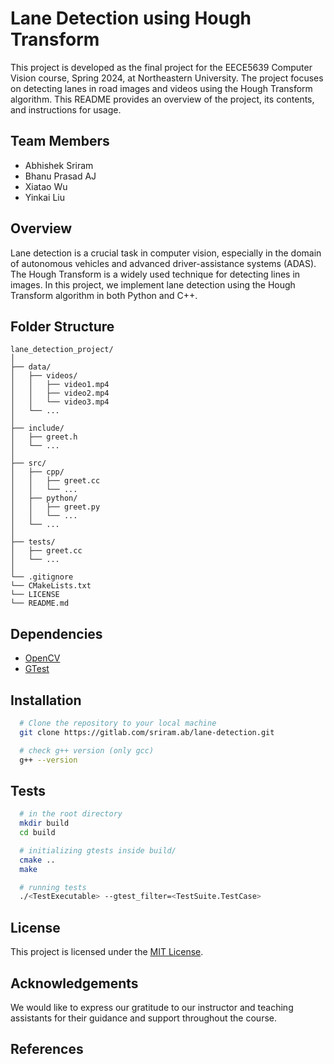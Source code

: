 # Lane Detection using Hough Transform

This project is developed as the final project for the EECE5639 Computer Vision course, Spring 2024, at Northeastern University. The project focuses on detecting lanes in road images and videos using the Hough Transform algorithm. This README provides an overview of the project, its contents, and instructions for usage.

## Team Members

- Abhishek Sriram
- Bhanu Prasad AJ
- Xiatao Wu
- Yinkai Liu

## Overview

Lane detection is a crucial task in computer vision, especially in the domain of autonomous vehicles and advanced driver-assistance systems (ADAS). The Hough Transform is a widely used technique for detecting lines in images. In this project, we implement lane detection using the Hough Transform algorithm in both Python and C++.

## Folder Structure

```
lane_detection_project/
│
├── data/
│   ├── videos/
│   │   ├── video1.mp4
│   │   ├── video2.mp4
│   │   └── video3.mp4
│   └── ...
│
├── include/
│   ├── greet.h
│   └── ...
│
├── src/
│   ├── cpp/
│   │   ├── greet.cc
│   │   └── ...
│   ├── python/
│   │   ├── greet.py
│   │   └── ...
│   └── ...
│
├── tests/
│   ├── greet.cc
│   └── ...
│
└── .gitignore
└── CMakeLists.txt
└── LICENSE
└── README.md
```

## Dependencies

- [OpenCV](https://opencv.org/)
- [GTest](http://google.github.io/googletest/)

## Installation

```bash
  # Clone the repository to your local machine
  git clone https://gitlab.com/sriram.ab/lane-detection.git

  # check g++ version (only gcc)
  g++ --version
```

## Tests

```bash
  # in the root directory
  mkdir build
  cd build

  # initializing gtests inside build/
  cmake ..
  make

  # running tests
  ./<TestExecutable> --gtest_filter=<TestSuite.TestCase>
```

## License

This project is licensed under the [MIT License](LICENSE).

## Acknowledgements

We would like to express our gratitude to our instructor and teaching assistants for their guidance and support throughout the course.

## References
